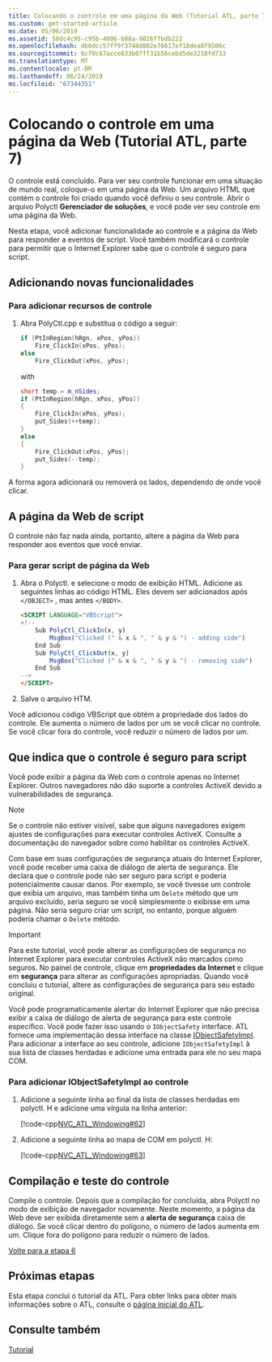 ```yaml
---
title: Colocando o controle em uma página da Web (Tutorial ATL, parte 7)
ms.custom: get-started-article
ms.date: 05/06/2019
ms.assetid: 50dc4c95-c95b-4006-b88a-9826f7bdb222
ms.openlocfilehash: db6dcc57ff9f3748d802e76617ef18dea8f9506c
ms.sourcegitcommit: 6cf0c67acce633b07ff31b56cebd5de3218fd733
ms.translationtype: MT
ms.contentlocale: pt-BR
ms.lasthandoff: 06/24/2019
ms.locfileid: "67344351"
---
```

# <a name="putting-the-control-on-a-web-page-atl-tutorial-part-7"></a>Colocando o controle em uma página da Web (Tutorial ATL, parte 7)

O controle está concluído. Para ver seu controle funcionar em uma situação de mundo real, coloque-o em uma página da Web. Um arquivo HTML que contém o controle foi criado quando você definiu o seu controle. Abrir o arquivo Polyctl **Gerenciador de soluções**, e você pode ver seu controle em uma página da Web.

Nesta etapa, você adicionar funcionalidade ao controle e a página da Web para responder a eventos de script. Você também modificará o controle para permitir que o Internet Explorer sabe que o controle é seguro para script.

## <a name="adding-new-functionality"></a>Adicionando novas funcionalidades

### <a name="to-add-control-features"></a>Para adicionar recursos de controle

1. Abra PolyCtl.cpp e substitua o código a seguir:

    ```cpp
    if (PtInRegion(hRgn, xPos, yPos))
        Fire_ClickIn(xPos, yPos);
    else
        Fire_ClickOut(xPos, yPos);
    ```

    with

    ```cpp
    short temp = m_nSides;
    if (PtInRegion(hRgn, xPos, yPos))
    {
        Fire_ClickIn(xPos, yPos);
        put_Sides(++temp);
    }
    else
    {
        Fire_ClickOut(xPos, yPos);
        put_Sides(--temp);
    }
    ```

A forma agora adicionará ou removerá os lados, dependendo de onde você clicar.

## <a name="scripting-the-web-page"></a>A página da Web de script

O controle não faz nada ainda, portanto, altere a página da Web para responder aos eventos que você enviar.

### <a name="to-script-the-web-page"></a>Para gerar script de página da Web

1. Abra o Polyctl. e selecione o modo de exibição HTML. Adicione as seguintes linhas ao código HTML. Eles devem ser adicionados após `</OBJECT>` , mas antes `</BODY>`.

    ```html
    <SCRIPT LANGUAGE="VBScript">
    <!--
        Sub PolyCtl_ClickIn(x, y)
            MsgBox("Clicked (" & x & ", " & y & ") - adding side")
        End Sub
        Sub PolyCtl_ClickOut(x, y)
            MsgBox("Clicked (" & x & ", " & y & ") - removing side")
        End Sub
    -->
    </SCRIPT>
    ```

1. Salve o arquivo HTM.

Você adicionou código VBScript que obtém a propriedade dos lados do controle. Ele aumenta o número de lados por um se você clicar no controle. Se você clicar fora do controle, você reduzir o número de lados por um.

## <a name="indicating-that-the-control-is-safe-for-scripting"></a>Que indica que o controle é seguro para script

Você pode exibir a página da Web com o controle apenas no Internet Explorer. Outros navegadores não dão suporte a controles ActiveX devido a vulnerabilidades de segurança.

> [!NOTE]
> Se o controle não estiver visível, sabe que alguns navegadores exigem ajustes de configurações para executar controles ActiveX. Consulte a documentação do navegador sobre como habilitar os controles ActiveX.

Com base em suas configurações de segurança atuais do Internet Explorer, você pode receber uma caixa de diálogo de alerta de segurança. Ele declara que o controle pode não ser seguro para script e poderia potencialmente causar danos. Por exemplo, se você tivesse um controle que exibia um arquivo, mas também tinha um `Delete` método que um arquivo excluído, seria seguro se você simplesmente o exibisse em uma página. Não seria seguro criar um script, no entanto, porque alguém poderia chamar o `Delete` método.

> [!IMPORTANT]
> Para este tutorial, você pode alterar as configurações de segurança no Internet Explorer para executar controles ActiveX não marcados como seguros. No painel de controle, clique em **propriedades da Internet** e clique em **segurança** para alterar as configurações apropriadas. Quando você concluiu o tutorial, altere as configurações de segurança para seu estado original.

Você pode programaticamente alertar do Internet Explorer que não precisa exibir a caixa de diálogo de alerta de segurança para este controle específico. Você pode fazer isso usando o `IObjectSafety` interface. ATL fornece uma implementação dessa interface na classe [IObjectSafetyImpl](../atl/reference/iobjectsafetyimpl-class.md). Para adicionar a interface ao seu controle, adicione `IObjectSafetyImpl` à sua lista de classes herdadas e adicione uma entrada para ele no seu mapa COM.

### <a name="to-add-iobjectsafetyimpl-to-the-control"></a>Para adicionar IObjectSafetyImpl ao controle

1. Adicione a seguinte linha ao final da lista de classes herdadas em polyctl. H e adicione uma vírgula na linha anterior:

    [!code-cpp[NVC_ATL_Windowing#62](../atl/codesnippet/cpp/putting-the-control-on-a-web-page-atl-tutorial-part-7_1.h)]

1. Adicione a seguinte linha ao mapa de COM em polyctl. H:

    [!code-cpp[NVC_ATL_Windowing#63](../atl/codesnippet/cpp/putting-the-control-on-a-web-page-atl-tutorial-part-7_2.h)]

## <a name="building-and-testing-the-control"></a>Compilação e teste do controle

Compile o controle. Depois que a compilação for concluída, abra Polyctl no modo de exibição de navegador novamente. Neste momento, a página da Web deve ser exibida diretamente sem a **alerta de segurança** caixa de diálogo. Se você clicar dentro do polígono, o número de lados aumenta em um. Clique fora do polígono para reduzir o número de lados.

[Volte para a etapa 6](../atl/adding-a-property-page-atl-tutorial-part-6.md)

## <a name="next-steps"></a>Próximas etapas

Esta etapa conclui o tutorial da ATL. Para obter links para obter mais informações sobre o ATL, consulte o [página inicial do ATL](../atl/active-template-library-atl-concepts.md).

## <a name="see-also"></a>Consulte também

[Tutorial](../atl/active-template-library-atl-tutorial.md)

